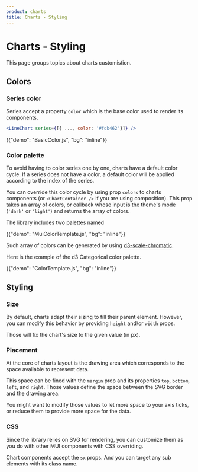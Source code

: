 ```yaml
---
product: charts
title: Charts - Styling
---
```


# Charts - Styling

<p class="description">This page groups topics about charts customistion.</p>

## Colors

### Series color

Series accept a property `color` which is the base color used to render its components.

```jsx
<LineChart series={[{ ..., color: '#fdb462'}]} />
```

{{"demo": "BasicColor.js", "bg": "inline"}}

### Color palette

To avoid having to color series one by one, charts have a default color cycle.
If a series does not have a color, a default color will be applied according to the index of the series.

You can override this color cycle by using prop `colors` to charts components (or `<ChartContainer />` if you are using composition).
This prop takes an array of colors, or callback whose input is the theme's mode (`'dark'` or `'light'`) and returns the array of colors.

The library includes two palettes named

{{"demo": "MuiColorTemplate.js", "bg": "inline"}}

Such array of colors can be generated by using [d3-scale-chromatic](https://observablehq.com/@d3/color-schemes).

Here is the example of the d3 Categorical color palette.

{{"demo": "ColorTemplate.js", "bg": "inline"}}

## Styling

### Size

By default, charts adapt their sizing to fill their parent element.
However, you can modify this behavior by providing `height` and/or `width` props.

Those will fix the chart's size to the given value (in px).

### Placement

At the core of charts layout is the drawing area which corresponds to the space available to represent data.

This space can be fined with the `margin` prop and its properties `top`, `bottom`, `left`, and `right`.
Those values define the space between the SVG border and the drawing area.

You might want to modify those values to let more space to your axis ticks, or reduce them to provide more space for the data.

### CSS

Since the library relies on SVG for rendering, you can customize them as you do with other MUI components with CSS overriding.

Chart components accept the `sx` props.
And you can target any sub elements with its class name.
